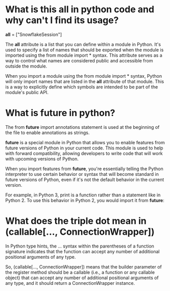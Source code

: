 # What is this __all__ in python code and why can't I find its usage?
__all__ = ["SnowflakeSession"]

The __all__ attribute is a list that you can define within a module in Python. It's used to specify a list of 
names that should be exported when the module is imported using the from module import * syntax. 
This attribute serves as a way to control what names are considered public and accessible from outside the module.

When you import a module using the from module import * syntax, Python will only import names that are listed 
in the __all__ attribute of that module. This is a way to explicitly define which symbols are intended to be 
part of the module's public API.


# What is __future__ in python?
The from __future__ import annotations statement is used at the beginning of the file to enable annotations
as strings.

__future__ is a special module in Python that allows you to enable features from future versions of Python in 
your current code. This module is used to help with forward compatibility, allowing developers to write code 
that will work with upcoming versions of Python.

When you import features from __future__, you're essentially telling the Python interpreter to use certain
behavior or syntax that will become standard in future versions of Python, even if it's not the default 
behavior in the current version.

For example, in Python 3, print is a function rather than a statement like in Python 2. To use this behavior 
in Python 2, you would import it from __future__:



# What does the triple dot mean in (callable[..., ConnectionWrapper])

In Python type hints, the ... syntax within the parentheses of a function signature indicates that the 
function can accept any number of additional positional arguments of any type.

So, (callable[..., ConnectionWrapper]) means that the builder parameter of the register method should be a
callable (i.e., a function or any callable object) that can accept any number of additional positional arguments
of any type, and it should return a ConnectionWrapper instance.
